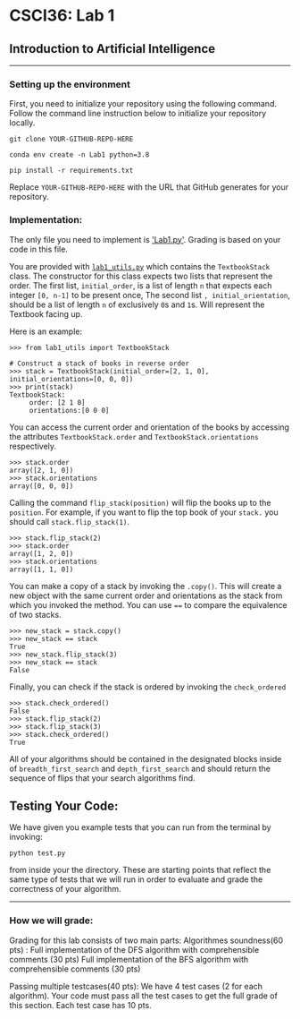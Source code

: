 # CSCI36: Lab 1

## Introduction to Artificial Intelligence

-----

### Setting up the environment

First, you need to initialize your repository using the following command.
Follow the command line instruction below to initialize your repository
locally. 

```
git clone YOUR-GITHUB-REPO-HERE

conda env create -n Lab1 python=3.8

pip install -r requirements.txt

```
Replace `YOUR-GITHUB-REPO-HERE` with the URL that GitHub
generates for your repository.

### Implementation:

The only file you need to implement is ['Lab1.py']('Lab1.py). Grading is based on your code in this file.

You are provided with [`lab1_utils.py`](`lab1_utils.py`) which contains
the `TextbookStack` class. The constructor for this class expects two
lists that represent the order. The first list, `initial_order`, is a
list of length `n` that expects each integer `[0, n-1]` to be present
once, The second list `, initial_orientation`, should be a list of length
`n` of exclusively `0`s and `1`s. Will represent the Textbook facing up.

Here is an example:
```
>>> from lab1_utils import TextbookStack

# Construct a stack of books in reverse order
>>> stack = TextbookStack(initial_order=[2, 1, 0], initial_orientations=[0, 0, 0])
>>> print(stack)
TextbookStack:
 	 order: [2 1 0]
	 orientations:[0 0 0]
```


You can access the current order and orientation of the books by
accessing the attributes `TextbookStack.order` and
`TextbookStack.orientations` respectively.

```
>>> stack.order
array([2, 1, 0])
>>> stack.orientations
array([0, 0, 0])
```

Calling the command `flip_stack(position)` will flip the books up to the
`position`. For example, if you want to flip the top book of your `stack.`
you should call `stack.flip_stack(1)`.

```
>>> stack.flip_stack(2)
>>> stack.order
array([1, 2, 0])
>>> stack.orientations
array([1, 1, 0])
```

You can make a copy of a stack by invoking the `.copy()`. This will
create a new object with the same current order and orientations as the
stack from which you invoked the method. You can use `==` to compare the
equivalence of two stacks.

```
>>> new_stack = stack.copy()
>>> new_stack == stack
True
>>> new_stack.flip_stack(3)
>>> new_stack == stack
False
```


Finally, you can check if the stack is ordered by invoking the
`check_ordered`

```
>>> stack.check_ordered()
False
>>> stack.flip_stack(2)
>>> stack.flip_stack(3)
>>> stack.check_ordered()
True
```
All of your algorithms should be contained in the designated blocks
inside of `breadth_first_search` and `depth_first_search` and should
return the sequence of flips that your search algorithms find.

## Testing Your Code:

We have given you example tests that you can run from the terminal by
invoking:

```
python test.py
```

from inside your the directory. These are starting points that reflect
the same type of tests that we will run in order to evaluate and grade
the correctness of your algorithm.


-----

### How we will grade:

Grading for this lab consists of two main parts:
Algorithmes soundness(60 pts) :
Full implementation of the DFS algorithm with comprehensible comments (30 pts)
Full implementation of the BFS algorithm with comprehensible comments (30 pts)

Passing multiple testcases(40 pts):
We have  4 test cases (2 for each algorithm). Your code must pass all the test cases to get the full grade of this section. Each test case has 10 pts.

